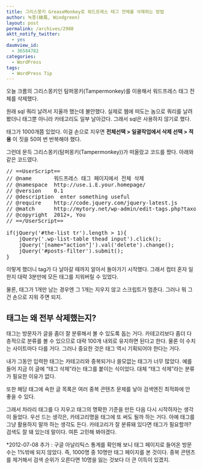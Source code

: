 ```yaml
---
title: 그리스몽키 GreaseMonkey로 워드프레스 태그 전체를 삭제하는 방법
author: 녹풍(綠風, Windgreen)
layout: post
permalink: /archives/2988
aktt_notify_twitter:
  - yes
daumview_id:
  - 36584782
categories:
  - WordPress
tags:
  - WordPress Tip
---
```

오늘 크롬의 그리스몽키인 탐퍼몽키(Tampermonkey)를 이용해서 워드프레스 태그 전체를 삭제했다.

원래 sql 쿼리 날려서 지울까 했는데 불안했다. 실제로 웹에 떠도는 놈으로 쿼리를 날려 봤더니 태그뿐 아니라 카테고리도 일부 날아갔다. 그래서 sql은 사용하지 않기로 했다.

태그가 1000개쯤 있었다. 이걸 손으로 지우면 **전체선택 > 일괄작업에서 삭제 선택 > 적용** 이 짓을 50여 번 반복해야 했다.

그런데 문득 그리스몽키(탐퍼몽키(Tampermonkey))가 떠올랐고 코드를 짰다. 아래와 같은 코드였다.

<pre class="brush: javascript; gutter: true; first-line: 1">// ==UserScript==
// @name       워드프레스 태그 페이지에서 전체 삭제
// @namespace  http://use.i.E.your.homepage/
// @version    0.1
// @description  enter something useful
// @require    http://code.jquery.com/jquery-latest.js
// @match      http://mytory.net/wp-admin/edit-tags.php?taxonomy=post_tag*
// @copyright  2012+, You
// ==/UserScript==

if(jQuery(&#039;#the-list tr&#039;).length &gt; 1){
    jQuery(&#039;.wp-list-table thead input&#039;).click();
    jQuery(&#039;[name="action"]&#039;).val(&#039;delete&#039;).change();
    jQuery(&#039;#posts-filter&#039;).submit();
}</pre>

이렇게 했더니 tag가 다 날아갈 때까지 알아서 돌아가기 시작했다. 그래서 컴터 혼자 일한지 대략 3분만에 모든 태그를 지워버릴 수 있었다.

물론, 태그가 1개만 남는 경우엔 그 1개는 지우지 않고 스크립트가 멈춘다. 그러나 뭐 그건 손으로 지워 주면 되지.

## 태그는 왜 전부 삭제했는지?

태그는 방문자가 글을 좀더 잘 분류해서 볼 수 있도록 돕는 거다. 카테고리보다 좀더 다층적으로 분류를 볼 수 있으므로 대략 100개 내외로 유지하면 된다고 한다. 물론 이 수치는 사이트마다 다를 거다. 그러나 중요한 것은 태그 역시 기획되어야 한다는 거다.

내가 그동안 입력한 태그는 카테고리와 중복되거나 쓸모없는 태그가 너무 많았다. 예를 들어 지금 이 글에 &#8220;태그 삭제&#8221;라는 태그를 붙이는 식이었다. 대체 &#8220;태그 삭제&#8221;라는 분류가 필요한 이유가 없다.

또한 해당 태그에 속한 글 목록은 여러 중복 콘텐츠 문제를 낳아 검색엔진 최적화에 안 좋을 수 있다.

그래서 차라리 태그를 다 지우고 태그의 명확한 기준을 만든 다음 다시 시작하자는 생각이 들었다. 우선 드는 생각은, 카테고리명을 태그에 또 써도 될까 하는 거다. 아예 태그를 그냥 활용하지 말까 하는 생각도 든다. 카테고리가 잘 분류돼 있다면 태그가 필요할까? 검색도 잘 돼 있는데 말이다. 여튼 고민해 봐야겠다.

*2012-07-08 추가 : 구글 아날리틱스 통계를 확인해 보니 태그 페이지로 들어온 방문수는 1%밖에 되지 않았다. 즉, 1000명 중 10명만 태그 페이지를 본 것이다. 중복 콘텐츠를 제거해서 검색 순위가 오른다면 10명을 잃는 것보다 더 큰 이득이 있겠지.